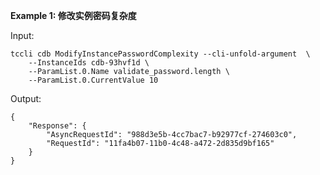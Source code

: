 **Example 1: 修改实例密码复杂度**



Input: 

```
tccli cdb ModifyInstancePasswordComplexity --cli-unfold-argument  \
    --InstanceIds cdb-93hvf1d \
    --ParamList.0.Name validate_password.length \
    --ParamList.0.CurrentValue 10
```

Output: 
```
{
    "Response": {
        "AsyncRequestId": "988d3e5b-4cc7bac7-b92977cf-274603c0",
        "RequestId": "11fa4b07-11b0-4c48-a472-2d835d9bf165"
    }
}
```

